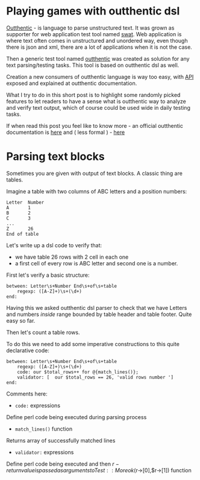 # Playing games with outthentic dsl

[Outthentic](https://github.com/melezhik/outthentic-dsl) - is language to parse unstructured text. 
It was grown as supporter for web application test tool named [swat](https://github.com/melezhik/swat).
Web application is where text often comes in unstructured and unordered way, even though there is json and
xml, there are a lot of applications when it is not the case.


Then a generic test tool named [outthentic](https://github.com/melezhik/outthentic) was created
as solution for any text parsing/testing tasks. This tool is based on outthentic dsl as well.

Creation a new consumers of outthentic language is way too easy, with [API](https://github.com/melezhik/outthentic-dsl#parser-api) exposed and explained at
outthentic documentation.

What I try to do in this short post is to highlight some randomly picked features to let readers to have a sense what is
outthentic way to analyze and verify text output, which of course could be used wide in daily testing tasks.

If when read this post you feel like to know more - an official outthentic documentation is [here](https://github.com/melezhik/outthentic-dsl)
and ( less formal ) - [here](https://github.com/melezhik/outthentic-dsl/blob/master/intro.md)


# Parsing text blocks 

Sometimes you are given with output of text blocks. A classic thing are tables.

Imagine a table with two columns of ABC letters and a position numbers:

    Letter  Number
    A       1
    B       2
    C       3
    ...
    Z       26
    End of table

Let's write up a dsl code to verify that:

* we have table 26 rows with 2 cell in each one
* a first cell of every row is ABC letter and second one is a number.

First let's verify a basic structure:


    between: Letter\s+Number End\s+of\s+table
        regexp: ([A-Z]+)\s+(\d+)
    end:

Having this we asked outthentic dsl parser to check that we have Letters and numbers _inside_ range bounded by 
table header and table footer. Quite easy so far.


Then let's count a table rows.

To do this we need to add some imperative constructions to this quite declarative code:



    between: Letter\s+Number End\s+of\s+table
        regexp: ([A-Z]+)\s+(\d+)
        code: our $total_rows++ for @{match_lines()};
        validator: [  our $total_rows == 26, 'valid rows number ']
    end:

Comments here:

* `code:` expressions 

Define perl code being executed during parsing process

* `match_lines()` function 

Returns array of successfully matched lines 

* `validator:` expressions 

Define perl code being executed and then $r - return value is passed as arguments to Test::More ok($r->[0],$r->[1]) function










